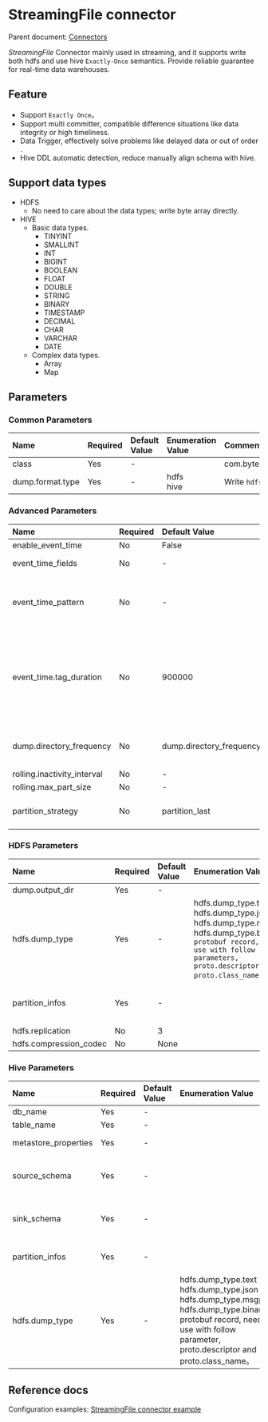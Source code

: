 # StreamingFile connector

Parent document: [Connectors](../README.md)

*StreamingFile* Connector mainly used in streaming, and it supports write both hdfs and use hive `Exactly-Once` semantics.
Provide reliable guarantee for real-time data warehouses.

## Feature

- Support `Exactly Once`。
- Support multi committer, compatible difference situations like data integrity or high timeliness.
- Data Trigger, effectively solve problems like delayed data or out of order .
- Hive DDL automatic detection, reduce manually align schema with hive. 

## Support data types

- HDFS
    - No need to care about the data types; write byte array directly.
- HIVE
    - Basic data types.
        - TINYINT
        - SMALLINT
        - INT
        - BIGINT
        - BOOLEAN
        - FLOAT
        - DOUBLE
        - STRING
        - BINARY
        - TIMESTAMP
        - DECIMAL
        - CHAR
        - VARCHAR
        - DATE
    - Complex data types.
        - Array
        - Map

## Parameters

### Common Parameters

| Name             | Required | Default Value | Enumeration Value  | Comments                                                                                   |
|:-----------------|:---------|:--------------|:-------------------|:-------------------------------------------------------------------------------------------|
| class            | Yes      | -             |                    | com.bytedance.bitsail.connector.legacy.streamingfile.sink.FileSystemSinkFunctionDAGBuilder |
| dump.format.type | Yes      | -             | hdfs<br/>hive<br/> | Write `hdfs` or `hive`                                                                     |

### Advanced Parameters

| Name                        | Required | Default Value                | Enumeration Value                                              | Comments                                                                                                                                                                                                                                                                                                                                                           |
|:----------------------------|:---------|:-----------------------------|:---------------------------------------------------------------|:-------------------------------------------------------------------------------------------------------------------------------------------------------------------------------------------------------------------------------------------------------------------------------------------------------------------------------------------------------------------|
| enable_event_time           | No       | False                        |                                                                | Enable event time or not.                                                                                                                                                                                                                                                                                                                                          |
| event_time_fields           | No       | -                            |                                                                | If enable event time, use this parameter to specify the field name in the record.                                                                                                                                                                                                                                                                                  |    
| event_time_pattern          | No       | -                            |                                                                | If enable event time，if this parameter is null then use unix timestamp to parse the `event_time_fields`. If this field is not empty, use this field's value to parse the field value, examples: "yyyy-MM-dd HH:mm:ss"                                                                                                                                              | 
| event_time.tag_duration     | No       | 900000                       |                                                                | Unit:millisecond. Maximum wait time for the event time trigger. The formula: event_time - pending_commit_time > event_time.tag_duration, then will trigger the event time.Example: current event time=9：45, tag_duration=40min, pending trigger_commit_time=8:00, then 9:45 - (8:00 + 60min) = 45min > 40min the result is true, then event time could be trigger. |   
| dump.directory_frequency    | No       | dump.directory_frequency.day | dump.directory_frequency.day<br/>dump.directory_frequency.hour | Use for write hdfs.<br/> dump.directory_frequency.day:/202201/xx_data<br/> dump.directory_frequency.hour: /202201/01/data                                                                                                                                                                                                                                          | 
| rolling.inactivity_interval | No       | -                            |                                                                | The interval of the file rolling.                                                                                                                                                                                                                                                                                                                                  |
| rolling.max_part_size       | No       | -                            |                                                                | The file size of the file rolling.                                                                                                                                                                                                                                                                                                                                 |
| partition_strategy          | No       | partition_last               | partition_first<br/>partition_last                             | Committer strategy. partition_last: Waiting for all data ready then add hive partition to metastore.partition_first：add partition first。                                                                                                                                                                                                                           |

### HDFS Parameters

| Name                   | Required | Default Value | Enumeration Value                                                                                                                                                                            | Comments                                                                                                                                                              |
|:-----------------------|:---------|:--------------|:---------------------------------------------------------------------------------------------------------------------------------------------------------------------------------------------|:----------------------------------------------------------------------------------------------------------------------------------------------------------------------|
| dump.output_dir        | Yes      | -             |                                                                                                                                                                                              | The location of hdfs output.                                                                                                                                          |
| hdfs.dump_type         | Yes      | -             | hdfs.dump_type.text<br/>hdfs.dump_type.json<br/>hdfs.dump_type.msgpack<br/>hdfs.dump_type.binary: `protobuf record, need use with follow parameters, proto.descriptor and proto.class_name`. | How the parse the record for the event_time                                                                                                                           |
| partition_infos        | Yes      | -             |                                                                                                                                                                                              | The partition for the hdfs directory, hdfs only can be the follow value [{"name":"date","value":"yyyyMMdd","type":"TIME"},{"name":"hour","value":"HH","type":"TIME"}] |
| hdfs.replication       | No       | 3             |                                                                                                                                                                                              | hdfs replication num.                                                                                                                                                 |
| hdfs.compression_codec | No       | None          |                                                                                                                                                                                              | hdfs file compression strategy.                                                                                                                                       |

### Hive Parameters

| Name                 | Required | Default Value | Enumeration Value                                                                                                                                                                         | Comments                                                                                                                                               |
|:---------------------|:---------|:--------------|:------------------------------------------------------------------------------------------------------------------------------------------------------------------------------------------|:-------------------------------------------------------------------------------------------------------------------------------------------------------|
| db_name              | Yes      | -             |                                                                                                                                                                                           | Database name for hive.                                                                                                                                | 
| table_name           | Yes      | -             |                                                                                                                                                                                           | Table name for hive.                                                                                                                                   | 
| metastore_properties | Yes      | -             |                                                                                                                                                                                           | Hive metastore configuration. eg: {\"metastore_uris\":\"thrift:localhost:9083\"}                                                                       |
| source_schema        | Yes      | -             |                                                                                                                                                                                           | Source schema, eg: [{\"name\":\"id\",\"type\":\"bigint\"},{\"name\":\"user_name\",\"type\":\"string\"},{\"name\":\"create_time\",\"type\":\"bigint\"}] | 
| sink_schema          | Yes      | -             |                                                                                                                                                                                           | Sink schema, eg: [{\"name\":\"id\",\"type\":\"bigint\"},{\"name\":\"user_name\",\"type\":\"string\"},{\"name\":\"create_time\",\"type\":\"bigint\"}]   | 
| partition_infos      | Yes      | -             |                                                                                                                                                                                           | Hive partition definition, eg: [{\"name\":\"date\",\"type\":\"TIME\"},{\"name\":\"hour\",\"type\":\"TIME\"}]                                           |
| hdfs.dump_type       | Yes      | -             | hdfs.dump_type.text<br/>hdfs.dump_type.json<br/>hdfs.dump_type.msgpack<br/>hdfs.dump_type.binary: protobuf record, need use with follow parameter, proto.descriptor and proto.class_name。 |                                                                                                                                                        |

## Reference docs

Configuration examples: [StreamingFile connector example](./streamingfile_example.md)
